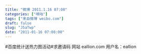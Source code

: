 ```yaml
---
title: "微博 2011.1.16 07:08"
categories: ["嘀咕"]
tags: ["来自微博 weibo.com"]
draft: false
slug: "J5aTwp"
date: "2011-01-16 07:08:00"
---
```


<p>#百度统计送热力图活动#求邀请码 网站 eallion.com 用户名：eallion ​​​​</p>
